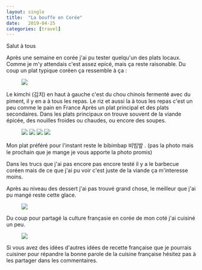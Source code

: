 ```yaml
---
layout: single
title:  "La bouffe en Corée"
date:   2019-04-25
categories: [travel]
---
```


Salut à tous

Après une semaine en corée j'ai pu tester quelqu'un des plats locaux.
Comme je m'y attendais c'est assez epicé, mais ça reste raisonable.
Du coup un plat typique coréen ça ressemble à ça :
<figure>
	<img src="/assets/images/ClassicMeal.jpg">
</figure>

Le kimchi (김치) en haut à gauche c'est du chou chinois fermenté avec du piment, il y en a à tous les repas. 
Le riz et aussi la à tous les repas c'est un peu comme le pain en France
Après un plat principal et des plats secondaires.
Dans les plats principaux on trouve souvent de la viande épicée, des nouilles froides ou chaudes, ou encore des soupes.

<figure>
	<img src="/assets/images/SpicyChiken.jpg">
	<img src="/assets/images/bulgogi.jpg">
	<img src="/assets/images/noodleSoup.jpg">
	<img src="/assets/images/ramen.jpg">
</figure>

Mon plat préféré pour l'instant reste le bibimbap 비빔밮 .
(pas la photo mais le prochain que je mange je vous apporte la photo promis)

Dans les trucs que j'ai pas encore pas encore testé il y a le barbecue coréen mais de ce que j'ai pu voir c'est juste de la viande ça m'interesse moins.

Après au niveau des dessert j'ai pas trouvé grand chose, le meilleur que j'ai pu mangé reste cette glace.
<figure>
	<img src="/assets/images/GreenIceCream.jpg">
</figure>

Du coup pour partagé la culture françasie en corée de mon coté j'ai cuisiné un peu.
<figure>
	<img src="/assets/images/crepes.jpg">
</figure>

Si vous avez des idées d'autres idées de recette française que je pourrais cuisiner pour répandre la bonne parole de la cuisine française hésitez pas à les partager dans les commentaires.
